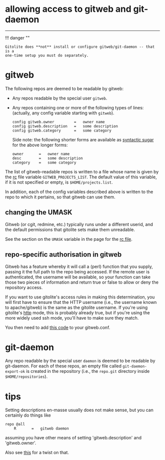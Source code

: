 # allowing access to gitweb and git-daemon

----

!!! danger ""

    Gitolite does **not** install or configure gitweb/git-daemon -- that is a
    one-time setup you must do separately.

# gitweb

The following repos are deemed to be readable by gitweb:

  * Any repos readable by the special user `gitweb`.
  * Any repos containing one or more of the following types of lines:
    (actually, any config variable starting with `gitweb`).

        config gitweb.owner         =   owner name
        config gitweb.description   =   some description
        config gitweb.category      =   some category

    Side note: the following shorter forms are available as [syntactic
    sugar](non-core#syntactic-sugar) for the above longer forms:

        owner       =   owner name
        desc        =   some description
        category    =   some category

The list of gitweb-readable repos is written to a file whose name is given by
the [rc](rc) file variable `GITWEB_PROJECTS_LIST`.  The default value of this
variable, if it is not specified or empty, is `$HOME/projects.list`.

In addition, each of the config variables described above is written to the
repo to which it pertains, so that gitweb can use them.

## changing the UMASK

Gitweb (or cgit, redmine, etc.) typically runs under a different userid, and
the default permissions that gitolite sets make them unreadable.

See the section on the `UMASK` variable in the page for the [rc file](rc).

## repo-specific authorisation in gitweb

Gitweb has a feature whereby it will call a (perl) function that you supply,
passing it the full path to the repo being accessed.  If the remote user is
authenticated, the username will be available, so your function can take those
two pieces of information and return true or false to allow or deny the
repository access.

If you want to use gitolite's access rules in making this determination, you
will first have to ensure that the HTTP username (i.e., the username known to
apache/gitweb) is the same as the gitolite username.  If you're using
gitolite's [http](http) mode, this is probably already true, but if you're using
the more widely used ssh mode, you'll have to make sure they match.

You then need to add [this code][gwch] to your gitweb.conf.

[gwch]: gitweb.conf.html

# git-daemon

Any repo readable by the special user `daemon` is deemed to be readable by
git-daemon.  For each of these repos, an empty file called
`git-daemon-export-ok` is created in the repository (i.e., the `repo.git`
directory inside `$HOME/repositories`).

# tips

Setting descriptions en-masse usually does not make sense, but you can
certainly do things like

    repo @all
        R       =   gitweb daemon

assuming you have other means of setting 'gitweb.description' and
'gitweb.owner'.

Also see [this][deny-rules] for a twist on that.

[deny-rules]: conf-2#read-access-respecting-deny-rules

